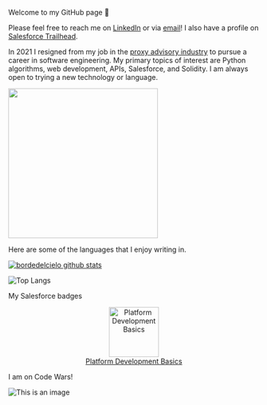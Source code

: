 Welcome to my GitHub page 🙂

Please feel free to reach me on <a href="https://www.linkedin.com/in/christopher-thrutchley/">LinkedIn</a> or via <a href="mailto:christopher.thrutchley@gmail.com?">email</a>! I also have a profile on <a href="https://trailblazer.me/id/bordedelcielo">Salesforce Trailhead</a>.

In 2021 I resigned from my job in the <a href="https://en.wikipedia.org/wiki/Proxy_firm">proxy advisory industry</a> to pursue a career in software engineering. My primary topics of interest are Python algorithms, web development, APIs, Salesforce, and Solidity. I am always open to trying a new technology or language.

<img src="https://media3.giphy.com/media/KZ4vcCsB00OfUICNve/giphy.gif?cid=790b761150eed1331b617d44d1508591d68f5c32f82e932e&rid=giphy.gif&ct=s" height="300">

Here are some of the languages that I enjoy writing in.

[![bordedelcielo github stats](https://github-readme-stats.vercel.app/api?username=bordedelcielo)](https://github.com/bordedelcielo/github-readme-stats)

![Top Langs](https://github-readme-stats.vercel.app/api/top-langs/?username=bordedelcielo&hide=Jupyter+Notebook&theme=tokyonight)

My Salesforce badges

<figure style="text-align: center; padding: var(--tds-spacing-4); margin: 0px;"><div><a href="https://trailhead.salesforce.com/en/content/learn/modules/platform_dev_basics" target="_blank" tabindex="-1" aria-hidden="true" rel="noopener"><img alt="Platform Development Basics" src="https://res.cloudinary.com/hy4kyit2a/f_auto,fl_lossy,q_70/learn/modules/platform_dev_basics/1032ac92bf6f133413628588c39308a7_badge.png" width="100"></a></div><figcaption style="margin-top: var(--tds-spacing-2);"><a href="https://trailhead.salesforce.com/en/content/learn/modules/platform_dev_basics" target="_blank" rel="noopener"> Platform Development Basics </a></figcaption></figure>

I am on Code Wars!

![This is an image](https://www.codewars.com/users/bordedelcielo/badges/large)

